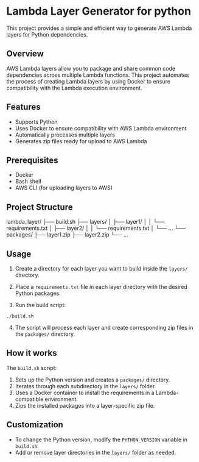 
# Lambda Layer Generator for python

This project provides a simple and efficient way to generate AWS Lambda layers for Python dependencies.

## Overview

AWS Lambda layers allow you to package and share common code dependencies across multiple Lambda functions. This project automates the process of creating Lambda layers by using Docker to ensure compatibility with the Lambda execution environment.

## Features

- Supports Python 
- Uses Docker to ensure compatibility with AWS Lambda environment
- Automatically processes multiple layers
- Generates zip files ready for upload to AWS Lambda

## Prerequisites

- Docker
- Bash shell
- AWS CLI (for uploading layers to AWS)

## Project Structure

lambda_layer/
├── build.sh
├── layers/
│ ├── layer1/
│ │ └── requirements.txt
│ ├── layer2/
│ │ └── requirements.txt
│ └── ...
└── packages/
├── layer1.zip
├── layer2.zip
└── ...

## Usage

1. Create a directory for each layer you want to build inside the `layers/` directory.

2. Place a `requirements.txt` file in each layer directory with the desired Python packages.
3. Run the build script:

`./build.sh`


4. The script will process each layer and create corresponding zip files in the `packages/` directory.

## How it works

The `build.sh` script:

1. Sets up the Python version and creates a `packages/` directory.
2. Iterates through each subdirectory in the `layers/` folder.
3. Uses a Docker container to install the requirements in a Lambda-compatible environment.
4. Zips the installed packages into a layer-specific zip file.

## Customization

- To change the Python version, modify the `PYTHON_VERSION` variable in `build.sh`.
- Add or remove layer directories in the `layers/` folder as needed.



